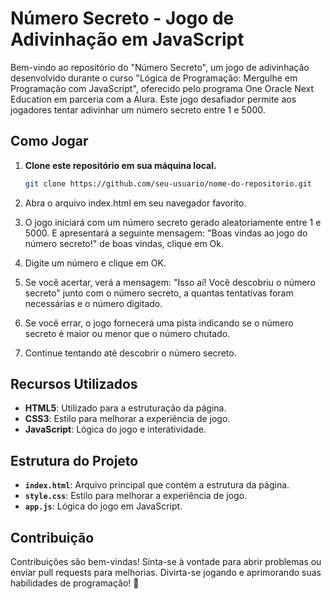 # Número Secreto - Jogo de Adivinhação em JavaScript

Bem-vindo ao repositório do "Número Secreto", um jogo de adivinhação desenvolvido durante o curso "Lógica de Programação: Mergulhe em Programação com JavaScript", oferecido pelo programa One Oracle Next Education em parceria com a Alura. Este jogo desafiador permite aos jogadores tentar adivinhar um número secreto entre 1 e 5000.

## Como Jogar

1. **Clone este repositório em sua máquina local.**

   ```bash
   git clone https://github.com/seu-usuario/nome-do-repositorio.git

2. Abra o arquivo index.html em seu navegador favorito.

3. O jogo iniciará com um número secreto gerado aleatoriamente entre 1 e 5000. E apresentará a seguinte mensagem: "Boas vindas ao jogo do número secreto!" de boas vindas, clique em Ok.

4. Digite um número e clique em OK.

5. Se você acertar, verá a mensagem: "Isso aí! Você descobriu o número secreto" junto com o número secreto, a quantas tentativas foram necessárias e o número digitado.

6. Se você errar, o jogo fornecerá uma pista indicando se o número secreto é maior ou menor que o número chutado.

7. Continue tentando até descobrir o número secreto.

## Recursos Utilizados

- **HTML5**: Utilizado para a estruturação da página.
- **CSS3**: Estilo para melhorar a experiência de jogo.
- **JavaScript**: Lógica do jogo e interatividade.

## Estrutura do Projeto
- **`index.html`**: Arquivo principal que contém a estrutura da página.
- **`style.css`**: Estilo para melhorar a experiência de jogo.
- **`app.js`**: Lógica do jogo em JavaScript.

## Contribuição
Contribuições são bem-vindas! Sinta-se à vontade para abrir problemas ou enviar pull requests para melhorias.
Divirta-se jogando e aprimorando suas habilidades de programação! 🚀
